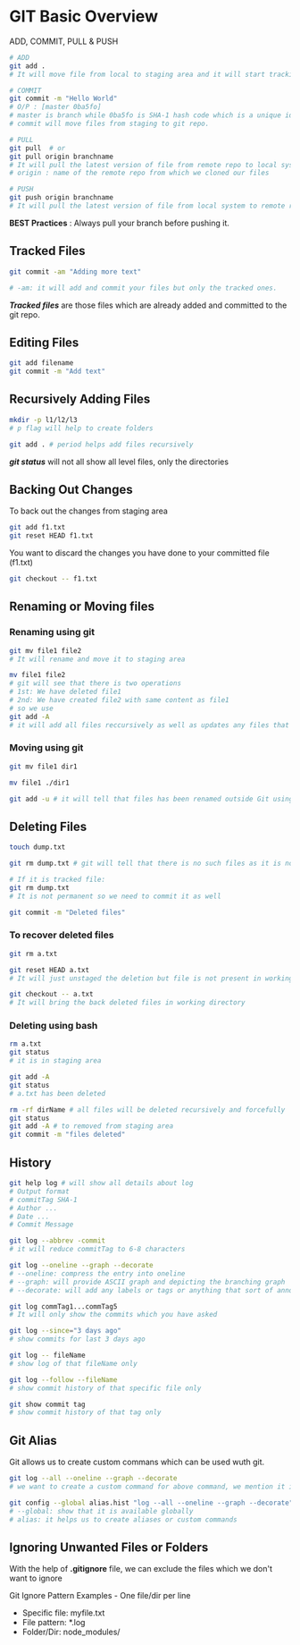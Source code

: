 # GIT Basic Overview

ADD, COMMIT, PULL & PUSH

```Bash
# ADD
git add .
# It will move file from local to staging area and it will start tracking it also.

# COMMIT
git commit -m "Hello World"
# O/P : [master 0ba5fo]
# master is branch while 0ba5fo is SHA-1 hash code which is a unique identifier.
# commit will move files from staging to git repo.

# PULL
git pull  # or
git pull origin branchname
# It will pull the latest version of file from remote repo to local system
# origin : name of the remote repo from which we cloned our files

# PUSH
git push origin branchname
# It will pull the latest version of file from local system to remote repo
```

**BEST Practices** : Always pull your branch before pushing it.

## Tracked Files

```bash
git commit -am "Adding more text"

# -am: it will add and commit your files but only the tracked ones.  
```

***Tracked files*** are those files which are already added and committed to the git repo.

## Editing Files

```bash
git add filename
git commit -m "Add text"
```

## Recursively Adding Files

```bash
mkdir -p l1/l2/l3
# p flag will help to create folders

git add . # period helps add files recursively
```

***git status*** will not all show all level files, only the directories

## Backing Out Changes

To back out the changes from staging area

```bash
git add f1.txt
git reset HEAD f1.txt
```

You want to discard the changes you have done to your committed file (f1.txt)

```bash
git checkout -- f1.txt
```

## Renaming or Moving files

### Renaming using git

```bash
git mv file1 file2
# It will rename and move it to staging area

mv file1 file2
# git will see that there is two operations
# 1st: We have deleted file1
# 2nd: We have created file2 with same content as file1
# so we use
git add -A
# it will add all files reccursively as well as updates any files that have been renamed, moved or deleted
```

### Moving using git

```bash
git mv file1 dir1

mv file1 ./dir1

git add -u # it will tell that files has been renamed outside Git using Explorer
```

## Deleting Files

```bash
touch dump.txt

git rm dump.txt # git will tell that there is no such files as it is not being tracked

# If it is tracked file:
git rm dump.txt
# It is not permanent so we need to commit it as well

git commit -m "Deleted files"
```

### To recover deleted files

```bash
git rm a.txt

git reset HEAD a.txt
# It will just unstaged the deletion but file is not present in working directory

git checkout -- a.txt
# It will bring the back deleted files in working directory
```

### Deleting using bash

```bash
rm a.txt
git status
# it is in staging area

git add -A
git status
# a.txt has been deleted

rm -rf dirName # all files will be deleted recursively and forcefully
git status
git add -A # to removed from staging area
git commit -m "files deleted"
```

## History

```bash
git help log # will show all details about log
# Output format
# commitTag SHA-1
# Author ...
# Date ...
# Commit Message

git log --abbrev -commit
# it will reduce commitTag to 6-8 characters

git log --oneline --graph --decorate
# --oneline: compress the entry into oneline
# --graph: will provide ASCII graph and depicting the branching graph
# --decorate: will add any labels or tags or anything that sort of annotates our commit

git log commTag1...commTag5
# It will only show the commits which you have asked

git log --since="3 days ago"
# show commits for last 3 days ago

git log -- fileName
# show log of that fileName only

git log --follow --fileName
# show commit history of that specific file only

git show commit tag
# show commit history of that tag only
```

## Git Alias

Git allows us to create custom commans which can be used wuth git.

```bash
git log --all --oneline --graph --decorate
# we want to create a custom command for above command, we mention it in .gitconfig

git config --global alias.hist "log --all --oneline --graph --decorate"
# --global: show that it is available globally
# alias: it helps us to create aliases or custom commands
```

## Ignoring Unwanted Files or Folders

With the help of **.gitignore** file, we can exclude the files which we don't want to ignore

Git Ignore Pattern Examples - One file/dir per line

* Specific file: myfile.txt
* File pattern: *.log
* Folder/Dir: node_modules/

